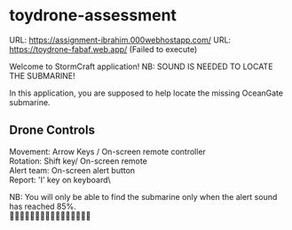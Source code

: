 # toydrone-assessment

URL: https://assignment-ibrahim.000webhostapp.com/
URL: https://toydrone-fabaf.web.app/ (Failed to execute)

Welcome to StormCraft application!
NB: SOUND IS NEEDED TO LOCATE THE SUBMARINE!

In this application, you are supposed to help locate the missing OceanGate submarine. 

## Drone Controls
Movement: Arrow Keys / On-screen remote controller\
Rotation: Shift key/ On-screen remote\
Alert team: On-screen alert button\
Report: 'I' key on keyboard\

NB: You will only be able to find the submarine only when the alert sound has reached 85%.\
🔔🔔🔔🔔🔔🔔🔔🔔🔔🔔🔔🔔🔔🔔🔔🔔
